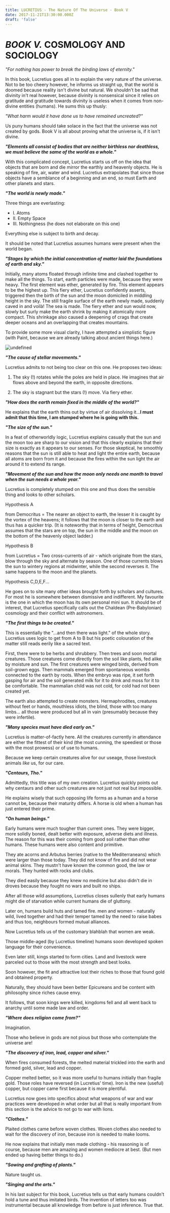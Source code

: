 ```yaml
---
title: LUCRETIUS - The Nature Of The Universe - Book V
date: 2017-11-21T13:30:00.000Z
draft: 'false'
---
```

# *BOOK V.* COSMOLOGY AND SOCIOLOGY

*"For nothing has power to break the binding laws of eternity."*

In this book, Lucretius goes all in to explain the very nature of the universe. Not to be too cheery however, he informs us straight up, that the world is doomed because reality isn't divine but natural. We shouldn't be sad that divinity in't real however, because divinity is nonsensical since it relies on gratitude and gratitude towards divinity is useless when it comes from non-divine entities (humans). 
He sums this up thusly:

*"What harm would it have done us to have remained uncreated?"*

Us puny humans should take solace in the fact that the universe was not created by gods. Book V is all about proving what the universe is, if it isn't divine.

***"Elements all consist of bodies that are neither birthless nor deathless, we must believe the same of the world as a whole."***

With this complicated concept, Lucretius starts us off on the idea that objects that are born and die mirror the earthly and heavenly objects. He is speaking of fire, air, water and wind. Lucretius extrapolates that since those objects have a semblance of a beginning and an end, so must Earth and other planets and stars.

***"The world is newly made."***

Three things are everlasting:
- I. Atoms
- II. Empty Space
- III. Nothingness (he does not elaborate on this one)

Everything else is subject to birth and decay. 

It should be noted that Lucretius assumes humans were present when the world began.

***"Stages by which the initial concentration of matter laid the foundations of earth and sky."***

Initially, many atoms floated through infinite time and clashed together to make all the things. To start, earth particles were made, because they were heavy. The first element was ether, generated by fire. This element appears to be the highest up.
This fiery ether, Lucretius confidently asserts, triggered then the birth of the sun and the moon domiciled in middling height in the sky.
The still fragile surface of the earth newly made, suddenly caved in and voilà! The sea is made.
The fiery ether and sun would now, slowly but surly make the earth shrink by making it atomically more compact. This shrinkage also caused a deepening of crags that create deeper oceans and an overlapping that creates mountains.

To provide some more visual clarity, I have attempted a simplistic figure (with Paint, because we are already talking about ancient things here.)

![undefined](/images/uploads/Lucretius-universe.jpg)

***"The cause of stellar movements."***

Lucretius admits to not being too clear on this one. He proposes two ideas:

1. The sky (!) rotates while the poles are held in place.
He imagines that air flows above and beyond the earth, in opposite directions.

2. The sky is stagnant but the stars (!) move. Via fiery ether.

***"How does the earth remain fixed in the middle of the world?"***

He explains that the earth thins out by virtue of air dissolving it...**I must admit that this time, I am stumped where he is going with this.**

***"The size of the sun."***

In a feat of otherworldly logic, Lucretius explains casually that the sun and the moon too are sharp to our vision and that this clearly explains that their size is exactly as it appears to our senses. For those skeptical, he smoothly reasons that the sun is still able to heat and light the entire earth, because all atoms are born from it and because the fires within the sun light the air around it to extend its range.

***"Movement of the sun and how the moon only needs one month to travel when the sun needs a whole year."***

Lucretius is completely stumped on this one and thus does the sensible thing and looks to other scholars.

Hypothesis A

from Democritus = The nearer an object to earth, the lesser it is caught by the vortex of the heavens; it follows that the moon is closer to the earth and thus has a quicker trip. (It is noteworthy that in terms of height, Democritus assumes that the stars are on top, the sun in the middle and the moon on the bottom of the heavenly object ladder.)

Hypothesis B

from Lucretius = Two cross-currents of air - which originate from the stars, blow through the sky and alternate by season. One of those currents blows the sun to wintery regions at midwinter, while the second reverses it. The same happens to the moon and the planets.

Hypothesis C,D,E,F...

He goes on to site many other ideas brought forth by scholars and cultures. For most he is somewhere between dismissive and indifferent. My favourite is the one in which the moon has its own personal mini sun. It should be of interest, that Lucretius specifically calls out the Chaldean (Pre-Babylonian) cosmology and their conflict with astronomers.

***"The first things to be created."***

This is essentially the "...and then there was light." of the whole story. Lucretius uses logic to get from A to B but his poetic colouration of the matter still reads eerily like a sacred text.

First, there were to be herbs and shrubbery. Then trees and soon mortal creatures. Those creatures come directly from the soil like plants, fed alike by moisture and sun.
The first creatures were winged birds, derived from soil-grown eggs. Then mammals emerged from spontaneous wombs connected to the earth by roots. When the embryo was ripe, it set forth gasping for air and the soil generated milk for it to drink and moss for it to be comfortable. The mammalian child was not cold, for cold had not been created yet.

The earth also attempted to create monsters. Hermaphrodites, creatures without feet or hands, mouthless idiots, the blind, those with too many limbs... all those were produced but all in vain (presumably because they were infertile).

***"Many species must have died early on."***

Lucretius is matter-of-factly here. All the creatures currently in attendance are either the fittest of their kind (the most cunning, the speediest or those with the most prowess) or of use to humans.

Because we keep certain creatures alive for our useage, those livestock animals *like* us, for our care.

***"Centaurs, Tho."***

Admittedly, this title was of my own creation. Lucretius quickly points out why centaurs and other such creatures are not just not real but impossible.

He explains wisely that such opposing life forms as a human and a horse cannot be, because their maturity differs. A horse is old when a human has just entered their prime.

***"On human beings."***

Early humans were much tougher than current ones. They were bigger, more solidly boned, dealt better with exposure, adverse diets and illness. The reason for this was their coming from good soil rather than other humans.
These humans were also content and primitive. 

They ate acorns and Arbutus berries (native to the Mediterraneans) which were larger than those today. They did not know of fire and did not wear animal skins. They mustn't have known the common good, the law or morals. They hunted with rocks and clubs. 

They died easily because they knew no medicine but also didn't die in droves because they fought no wars and built no ships.

After all those wild assumptions, Lucretius closes sullenly that early humans might die of starvation while current humans die of gluttony.

Later on, humans build huts and tamed fire. men and women - naturally wild, lived together and had their temper tamed by the need to raise babes and thus too, neighbours formed mutual alliances.

Now Lucretius tells us of the customary blahblah that women are weak. 

Those middle-aged (by Lucretius timeline) humans soon developed spoken language for their convenience.

Even later still, kings started to form cities. Land and livestock were parceled out to those with the most strength and best looks.

Soon however, the fit and attractive lost their riches to those that found gold and obtained property.

Naturally, they should have been better Epicureans and be content with philosophy since riches cause envy.

It follows, that soon kings were killed, kingdoms fell and all went back to anarchy until some made law and order.

***"Where does religion come from?"***

Imagination. 

Those who believe in gods are not pious but those who contemplate the universe are!

***"The discovery of iron, lead, copper and silver."***

When fires consumed forests, the melted material trickled into the earth and formed gold, silver, lead and copper.

Copper melted better, so it was more useful to humans initially than fragile gold. Those roles have reversed (in Lucretius' time).
Iron is the new (useful) copper, but copper came first because it is more plentiful.

Lucretius now goes into specifics about what weapons of war and war practices were developed in what order but all that is really important from this section is the advice to not go to war with lions.

***"Clothes."***

Plaited clothes came before woven clothes. Woven clothes also needed to wait for the discovery of iron, because iron is needed to make looms.

He now explains that initially men made clothing - his reasoning is of course, because men are amazing and women mediocre at best. (But men ended up having better things to do.)

***"Sowing and grafting of plants."***

Nature taught us.

***"Singing and the arts."***

In his last subject for this book, Lucretius tells us that early humans couldn't hold a tune and thus imitated birds. The invention of letters too was instrumental because all knowledge from before is just inference. True that.



